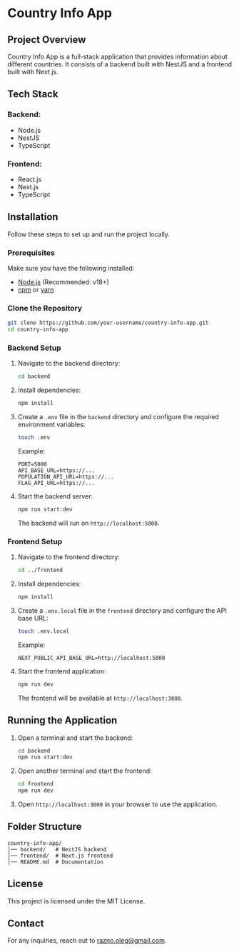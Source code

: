 # Country Info App
## Project Overview
Country Info App is a full-stack application that provides information about different countries. It consists of a backend built with NestJS and a frontend built with Next.js.
## Tech Stack
### Backend:
- Node.js
- NestJS
- TypeScript
### Frontend:
- React.js
- Next.js
- TypeScript
## Installation
Follow these steps to set up and run the project locally.
### Prerequisites
Make sure you have the following installed:
- [Node.js](https://nodejs.org/) (Recommended: v18+)
- [npm](https://www.npmjs.com/) or [yarn](https://yarnpkg.com/)
### Clone the Repository
```sh
git clone https://github.com/your-username/country-info-app.git
cd country-info-app
```
### Backend Setup
1. Navigate to the backend directory:
   ```sh
   cd backend
   ```
2. Install dependencies:
   ```sh
   npm install
   ```
3. Create a `.env` file in the `backend` directory and configure the required environment variables:
   ```sh
   touch .env
   ```
   Example:
   ```env
   PORT=5000
   API_BASE_URL=https://...
   POPULATION_API_URL=https://...
   FLAG_API_URL=https://...
   ```
4. Start the backend server:
   ```sh
   npm run start:dev
   ```
   The backend will run on `http://localhost:5000`.
### Frontend Setup
1. Navigate to the frontend directory:
   ```sh
   cd ../frontend
   ```
2. Install dependencies:
   ```sh
   npm install
   ```
3. Create a `.env.local` file in the `frontend` directory and configure the API base URL:
   ```sh
   touch .env.local
   ```
   Example:
   ```env
   NEXT_PUBLIC_API_BASE_URL=http://localhost:5000
   ```
4. Start the frontend application:
   ```sh
   npm run dev
   ```
   The frontend will be available at `http://localhost:3000`.
## Running the Application
1. Open a terminal and start the backend:
   ```sh
   cd backend
   npm run start:dev
   ```
2. Open another terminal and start the frontend:
   ```sh
   cd frontend
   npm run dev
   ```
3. Open `http://localhost:3000` in your browser to use the application.
## Folder Structure
```
country-info-app/
│── backend/   # NestJS backend
│── frontend/  # Next.js frontend
│── README.md  # Documentation
```
## License
This project is licensed under the MIT License.
## Contact
For any inquiries, reach out to razno.oleg@gmail.com.
